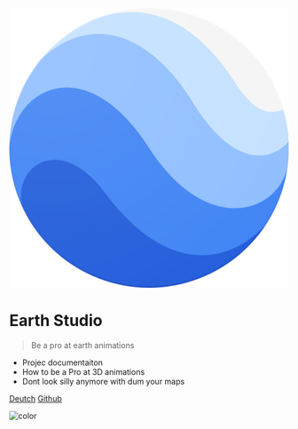 ![logo](/de-ch/media/Google_Earth_icon.svg.png ":size=90")

# **Earth Studio**

> Be a pro at earth animations

- Projec documentaiton
- How to be a Pro at 3D animations
- Dont look silly anymore with dum your maps

[Deutch](/de-ch/)
[Github](https://github.com/Null-B/Null-B.github.io)

![color](#ffd295)
